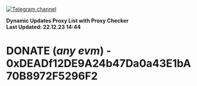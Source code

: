 [![Telegram channel](https://img.shields.io/endpoint?url=https://runkit.io/damiankrawczyk/telegram-badge/branches/master?url=https://t.me/n4z4v0d)](https://t.me/n4z4v0d) 

**Dynamic Updates Proxy List with Proxy Checker**  
**Last Updated: 22.12.23 14:44**

# DONATE (_any evm_) - 0xDEADf12DE9A24b47Da0a43E1bA70B8972F5296F2
